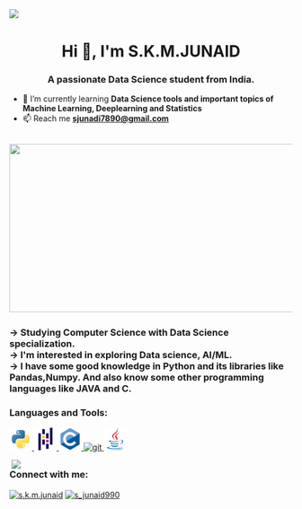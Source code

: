 <img src="https://github.com/Anmol-Baranwal/Cool-GIFs-For-GitHub/assets/74038190/d48893bd-0757-481c-8d7e-ba3e163feae7" />
<h1 align="center">Hi 👋, I'm S.K.M.JUNAID</h1>
<h3 align="center">A passionate Data Science student from India.</h3>

- 🌱 I’m currently learning **Data Science tools and important topics of Machine
Learning, Deeplearning and Statistics**
- 📫 Reach me **sjunadi7890@gmail.com**
<br />
<img src="https://user-images.githubusercontent.com/74038190/226190894-18e959ba-d458-4a94-ac44-790190f2a947.gif" width="1200" height="300">
<p>
  <h3>
    
  -> Studying Computer Science with Data Science specialization. 
  <br>
  -> I'm interested in exploring Data science, AI/ML. 
  <br>
  -> I have some good knowledge in Python and its libraries like Pandas,Numpy. And also know some other programming languages like JAVA and C.
  </h3>
</p>
<h3 align="left">Languages and Tools:</h3>
<p align="left">
  <a href="https://www.python.org" target="_blank" rel="noreferrer">
    <img
      src="https://raw.githubusercontent.com/devicons/devicon/master/icons/python/python-original.svg"
      alt="python"
      width="40"
      height="40"
    />
  </a>

  <a href="https://pandas.pydata.org/" target="_blank" rel="noreferrer">
    <img
      src="https://raw.githubusercontent.com/devicons/devicon/2ae2a900d2f041da66e950e4d48052658d850630/icons/pandas/pandas-original.svg"
      alt="pandas"
      width="40"
      height="40"
    />
  </a>

  <a href="https://www.cprogramming.com/" target="_blank" rel="noreferrer">
    <img
      src="https://raw.githubusercontent.com/devicons/devicon/master/icons/c/c-original.svg"
      alt="c"
      width="40"
      height="40"
    />
  </a>
  <a href="https://git-scm.com/" target="_blank" rel="noreferrer">
    <img
      src="https://www.vectorlogo.zone/logos/git-scm/git-scm-icon.svg"
      alt="git"
      width="40"
      height="40"
    />
  </a>
  <a href="https://www.java.com" target="_blank" rel="noreferrer">
    <img
      src="https://raw.githubusercontent.com/devicons/devicon/master/icons/java/java-original.svg"
      alt="java"
      width="40"
      height="40"
    />
  </a>
</p>

<img
  align="right"
  src="https://user-images.githubusercontent.com/74038190/212749447-bfb7e725-6987-49d9-ae85-2015e3e7cc41.gif"
  width="500"
  style="float: right"
/>

<h3 align="left">Connect with me:</h3>
<p align="left">
  <a href="https://linkedin.com/in/s.k.m.junaid" target="blank"
    ><img
      align="center"
      src="https://raw.githubusercontent.com/rahuldkjain/github-profile-readme-generator/master/src/images/icons/Social/linked-in-alt.svg"
      alt="s.k.m.junaid"
      height="30"
      width="40"
  /></a>
  <a href="https://instagram.com/s_junaid990" target="blank"
    ><img
      align="center"
      src="https://raw.githubusercontent.com/rahuldkjain/github-profile-readme-generator/master/src/images/icons/Social/instagram.svg"
      alt="s_junaid990"
      height="30"
      width="40"
  /></a>
</p>
